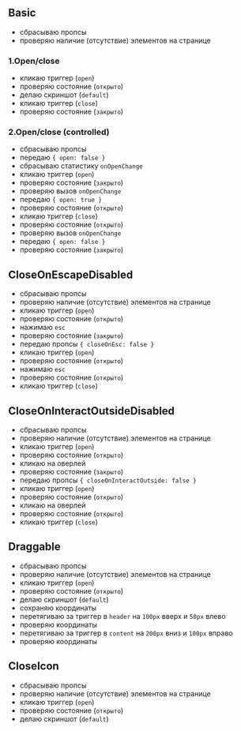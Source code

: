 ## Basic

- сбрасываю пропсы
- проверяю наличие (отсутствие) элементов на странице

### 1.Open/close

- кликаю триггер (`open`)
- проверяю состояние (`открыто`)
- делаю скриншот (`default`)
- кликаю триггер (`close`)
- проверяю состояние (`закрыто`)

### 2.Open/close (controlled)

- сбрасываю пропсы
- передаю `{ open: false }`
- сбрасываю статистику `onOpenChange`
- кликаю триггер (`open`)
- проверяю состояние (`закрыто`)
- проверяю вызов `onOpenChange`
- передаю `{ open: true }`
- проверяю состояние (`открыто`)
- кликаю триггер (`close`)
- проверяю состояние (`открыто`)
- проверяю вызов `onOpenChange`
- передаю `{ open: false }`
- проверяю состояние (`закрыто`)


## CloseOnEscapeDisabled

- сбрасываю пропсы
- проверяю наличие (отсутствие) элементов на странице
- кликаю триггер (`open`)
- проверяю состояние (`открыто`)
- нажимаю `esc`
- проверяю состояние (`закрыто`)
- передаю пропсы `{ closeOnEsc: false }`
- кликаю триггер (`open`)
- проверяю состояние (`открыто`)
- нажимаю `esc`
- проверяю состояние (`открыто`)
- кликаю триггер (`close`)

## CloseOnInteractOutsideDisabled

- сбрасываю пропсы
- проверяю наличие (отсутствие) элементов на странице
- кликаю триггер (`open`)
- проверяю состояние (`открыто`)
- кликаю на оверлей
- проверяю состояние (`закрыто`)
- передаю пропсы `{ closeOnInteractOutside: false }`
- кликаю триггер (`open`)
- проверяю состояние (`открыто`)
- кликаю на оверлей
- проверяю состояние (`открыто`)
- кликаю триггер (`close`)

## Draggable

- сбрасываю пропсы
- проверяю наличие (отсутствие) элементов на странице
- кликаю триггер (`open`)
- проверяю состояние (`открыто`)
- делаю скриншот (`default`)
- сохраняю координаты
- перетягиваю за триггер в `header` на `100px` вверх и `50px` влево
- проверяю координаты
- перетягиваю за триггер в `content` на `200px` вниз и `100px` вправо
- проверяю координаты

## CloseIcon

- сбрасываю пропсы
- проверяю наличие (отсутствие) элементов на странице
- кликаю триггер (`open`)
- проверяю состояние (`открыто`)
- делаю скриншот (`default`)